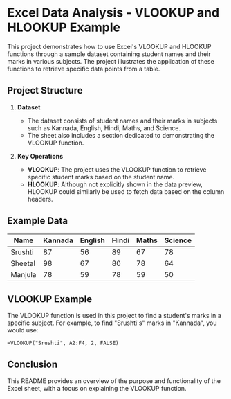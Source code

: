 # Excel Data Analysis - VLOOKUP and HLOOKUP Example

This project demonstrates how to use Excel's VLOOKUP and HLOOKUP functions through a sample dataset containing student names and their marks in various subjects. The project illustrates the application of these functions to retrieve specific data points from a table.

## Project Structure

1. **Dataset**
   - The dataset consists of student names and their marks in subjects such as Kannada, English, Hindi, Maths, and Science.
   - The sheet also includes a section dedicated to demonstrating the VLOOKUP function.

2. **Key Operations**
   - **VLOOKUP**: The project uses the VLOOKUP function to retrieve specific student marks based on the student name.
   - **HLOOKUP**: Although not explicitly shown in the data preview, HLOOKUP could similarly be used to fetch data based on the column headers.

## Example Data

| Name    | Kannada | English | Hindi | Maths | Science |
|---------|---------|---------|-------|-------|---------|
| Srushti | 87      | 56      | 89    | 67    | 78      |
| Sheetal | 98      | 67      | 80    | 78    | 64      |
| Manjula | 78      | 59      | 78    | 59    | 50      |

## VLOOKUP Example

The VLOOKUP function is used in this project to find a student's marks in a specific subject. For example, to find "Srushti's" marks in "Kannada", you would use:

```excel
=VLOOKUP("Srushti", A2:F4, 2, FALSE)
```

## Conclusion

This README provides an overview of the purpose and functionality of the Excel sheet, with a focus on explaining the VLOOKUP function. 
